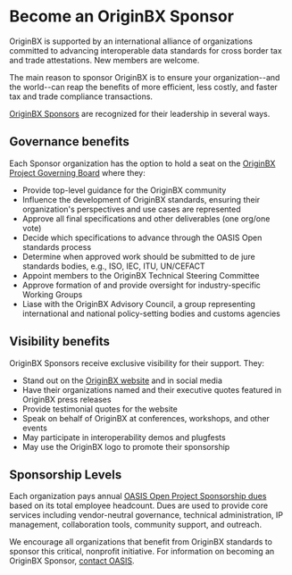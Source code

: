 # Become an OriginBX Sponsor

OriginBX is supported by an international alliance of organizations committed to advancing interoperable data standards for cross border tax and trade attestations. New members are welcome.

The main reason to sponsor OriginBX is to ensure your organization--and the world--can reap the benefits of more efficient, less costly, and faster tax and trade compliance transactions. 

[OriginBX Sponsors](https://github.com/originbx-oasis/oasis-open-project/blob/main/SPONSORS.md) are recognized for their leadership in several ways.  

## Governance benefits
Each Sponsor organization has the option to hold a seat on the [OriginBX Project Governing Board](https://github.com/originbx-oasis/oasis-open-project/blob/main/PROJECT-GOVERNING-BOARD.md) where they:
* Provide top-level guidance for the OriginBX community
* Influence the development of OriginBX standards, ensuring their organization's perspectives and use cases are represented
* Approve all final specifications and other deliverables (one org/one vote)
* Decide which specifications to advance through the OASIS Open standards process
* Determine when approved work should be submitted to de jure standards bodies, e.g., ISO, IEC, ITU, UN/CEFACT
* Appoint members to the OriginBX Technical Steering Committee 
* Approve formation of and provide oversight for industry-specific Working Groups
* Liase with the OriginBX Advisory Council, a group representing international and national policy-setting bodies and customs agencies

## Visibility benefits
OriginBX Sponsors receive exclusive visibility for their support. They:
* Stand out on the [OriginBX website](http://originbx-oasis.org) and in social media
* Have their organizations named and their executive quotes featured in OriginBX press releases
* Provide testimonial quotes for the website
* Speak on behalf of OriginBX at conferences, workshops, and other events
* May participate in interoperability demos and plugfests
* May use the OriginBX logo to promote their sponsorship

## Sponsorship Levels
Each organization pays annual [OASIS Open Project Sponsorship dues](https://www.oasis-open.org/join/#membership-dues-op) based on its total employee headcount. Dues are used to provide core services including vendor-neutral governance, technical administration, IP management, collaboration tools, community support, and outreach. 

We encourage all organizations that benefit from OriginBX standards to sponsor this critical, nonprofit initiative. For information on becoming an OriginBX Sponsor, [contact OASIS](mailto:communications@oasis-open.org).
